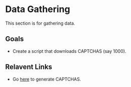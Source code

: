 Data Gathering
==============

This section is for gathering data.

Goals
-----

* Create a script that downloads CAPTCHAS (say 1000).

Relavent Links
--------------

* Go [here](https://projecteuler.net/captcha/show_captcha.php) to generate CAPTCHAS.
